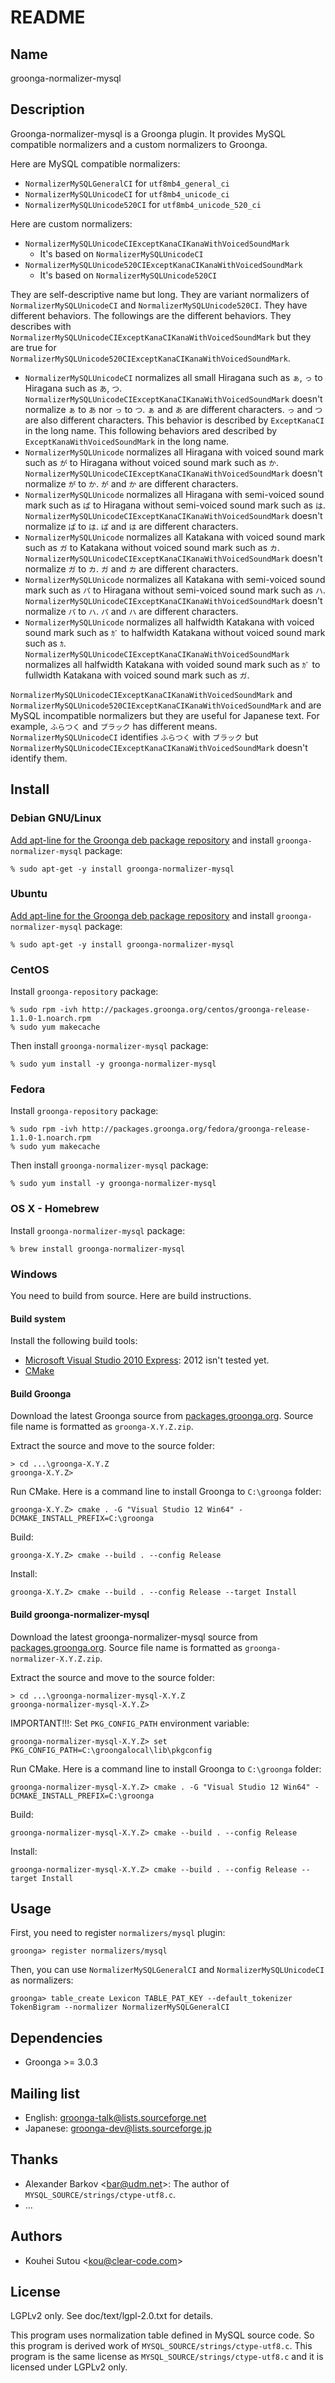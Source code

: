 # README

## Name

groonga-normalizer-mysql

## Description

Groonga-normalizer-mysql is a Groonga plugin. It provides MySQL
compatible normalizers and a custom normalizers to Groonga.

Here are MySQL compatible normalizers:

* `NormalizerMySQLGeneralCI` for `utf8mb4_general_ci`
* `NormalizerMySQLUnicodeCI` for `utf8mb4_unicode_ci`
* `NormalizerMySQLUnicode520CI` for `utf8mb4_unicode_520_ci`

Here are custom normalizers:

* `NormalizerMySQLUnicodeCIExceptKanaCIKanaWithVoicedSoundMark`
   * It's based on `NormalizerMySQLUnicodeCI`
* `NormalizerMySQLUnicode520CIExceptKanaCIKanaWithVoicedSoundMark`
   * It's based on `NormalizerMySQLUnicode520CI`

They are self-descriptive name but long. They are variant normalizers
of `NormalizerMySQLUnicodeCI` and `NormalizerMySQLUnicode520CI`. They
have different behaviors. The followings are the different
behaviors. They describes with
`NormalizerMySQLUnicodeCIExceptKanaCIKanaWithVoicedSoundMark` but they
are true for
`NormalizerMySQLUnicode520CIExceptKanaCIKanaWithVoicedSoundMark`.

* `NormalizerMySQLUnicodeCI` normalizes all small Hiragana such as `ぁ`,
  `っ` to Hiragana such as `あ`, `つ`.
  `NormalizerMySQLUnicodeCIExceptKanaCIKanaWithVoicedSoundMark`
  doesn't normalize `ぁ` to `あ` nor `っ` to `つ`. `ぁ` and `あ` are
  different characters. `っ` and `つ` are also different characters.
  This behavior is described by `ExceptKanaCI` in the long name.  This
  following behaviors ared described by
  `ExceptKanaWithVoicedSoundMark` in the long name.
* `NormalizerMySQLUnicode` normalizes all Hiragana with voiced sound
  mark such as `が` to Hiragana without voiced sound mark such as `か`.
  `NormalizerMySQLUnicodeCIExceptKanaCIKanaWithVoicedSoundMark` doesn't
  normalize `が` to `か`. `が` and `か` are different characters.
* `NormalizerMySQLUnicode` normalizes all Hiragana with semi-voiced sound
  mark such as `ぱ` to Hiragana without semi-voiced sound mark such as `は`.
  `NormalizerMySQLUnicodeCIExceptKanaCIKanaWithVoicedSoundMark` doesn't
  normalize `ぱ` to `は`. `ぱ` and `は` are different characters.
* `NormalizerMySQLUnicode` normalizes all Katakana with voiced sound
  mark such as `ガ` to Katakana without voiced sound mark such as `カ`.
  `NormalizerMySQLUnicodeCIExceptKanaCIKanaWithVoicedSoundMark` doesn't
  normalize `ガ` to `カ`. `ガ` and `カ` are different characters.
* `NormalizerMySQLUnicode` normalizes all Katakana with semi-voiced sound
  mark such as `パ` to Hiragana without semi-voiced sound mark such as `ハ`.
  `NormalizerMySQLUnicodeCIExceptKanaCIKanaWithVoicedSoundMark` doesn't
  normalize `パ` to `ハ`. `パ` and `ハ` are different characters.
* `NormalizerMySQLUnicode` normalizes all halfwidth Katakana with
  voiced sound mark such as `ｶﾞ` to halfwidth Katakana without voiced
  sound mark such as `ｶ`.
  `NormalizerMySQLUnicodeCIExceptKanaCIKanaWithVoicedSoundMark`
  normalizes all halfwidth Katakana with voided sound mark such as `ｶﾞ`
  to fullwidth Katakana with voiced sound mark such as `ガ`.

`NormalizerMySQLUnicodeCIExceptKanaCIKanaWithVoicedSoundMark` and
`NormalizerMySQLUnicode520CIExceptKanaCIKanaWithVoicedSoundMark` and
are MySQL incompatible normalizers but they are useful for Japanese
text. For example, `ふらつく` and `ブラック` has different
means. `NormalizerMySQLUnicodeCI` identifies `ふらつく` with `ブラック`
but `NormalizerMySQLUnicodeCIExceptKanaCIKanaWithVoicedSoundMark`
doesn't identify them.

## Install

### Debian GNU/Linux

[Add apt-line for the Groonga deb package repository](http://groonga.org/docs/install/debian.html)
and install `groonga-normalizer-mysql` package:

    % sudo apt-get -y install groonga-normalizer-mysql

### Ubuntu

[Add apt-line for the Groonga deb package repository](http://groonga.org/docs/install/ubuntu.html)
and install `groonga-normalizer-mysql` package:

    % sudo apt-get -y install groonga-normalizer-mysql

### CentOS

Install `groonga-repository` package:

    % sudo rpm -ivh http://packages.groonga.org/centos/groonga-release-1.1.0-1.noarch.rpm
    % sudo yum makecache

Then install `groonga-normalizer-mysql` package:

    % sudo yum install -y groonga-normalizer-mysql

### Fedora

Install `groonga-repository` package:

    % sudo rpm -ivh http://packages.groonga.org/fedora/groonga-release-1.1.0-1.noarch.rpm
    % sudo yum makecache

Then install `groonga-normalizer-mysql` package:

    % sudo yum install -y groonga-normalizer-mysql

### OS X - Homebrew

Install `groonga-normalizer-mysql` package:

    % brew install groonga-normalizer-mysql

### Windows

You need to build from source. Here are build instructions.

#### Build system

Install the following build tools:

* [Microsoft Visual Studio 2010 Express](http://www.microsoft.com/japan/msdn/vstudio/express/): 2012 isn't tested yet.
* [CMake](http://www.cmake.org/)

#### Build Groonga

Download the latest Groonga source from [packages.groonga.org](http://packages.groonga.org/source/groonga/). Source file name is formatted as `groonga-X.Y.Z.zip`.

Extract the source and move to the source folder:

    > cd ...\groonga-X.Y.Z
    groonga-X.Y.Z>

Run CMake. Here is a command line to install Groonga to `C:\groonga` folder:

    groonga-X.Y.Z> cmake . -G "Visual Studio 12 Win64" -DCMAKE_INSTALL_PREFIX=C:\groonga

Build:

    groonga-X.Y.Z> cmake --build . --config Release

Install:

    groonga-X.Y.Z> cmake --build . --config Release --target Install

#### Build groonga-normalizer-mysql

Download the latest groonga-normalizer-mysql source from [packages.groonga.org](http://packages.groonga.org/source/groonga-normalizer-mysql/). Source file name is formatted as `groonga-normalizer-X.Y.Z.zip`.

Extract the source and move to the source folder:

    > cd ...\groonga-normalizer-mysql-X.Y.Z
    groonga-normalizer-mysql-X.Y.Z>

IMPORTANT!!!: Set `PKG_CONFIG_PATH` environment variable:

    groonga-normalizer-mysql-X.Y.Z> set PKG_CONFIG_PATH=C:\groongalocal\lib\pkgconfig

Run CMake. Here is a command line to install Groonga to `C:\groonga` folder:

    groonga-normalizer-mysql-X.Y.Z> cmake . -G "Visual Studio 12 Win64" -DCMAKE_INSTALL_PREFIX=C:\groonga

Build:

    groonga-normalizer-mysql-X.Y.Z> cmake --build . --config Release

Install:

    groonga-normalizer-mysql-X.Y.Z> cmake --build . --config Release --target Install

## Usage

First, you need to register `normalizers/mysql` plugin:

    groonga> register normalizers/mysql

Then, you can use `NormalizerMySQLGeneralCI` and
`NormalizerMySQLUnicodeCI` as normalizers:

    groonga> table_create Lexicon TABLE_PAT_KEY --default_tokenizer TokenBigram --normalizer NormalizerMySQLGeneralCI

## Dependencies

* Groonga >= 3.0.3

## Mailing list

* English: [groonga-talk@lists.sourceforge.net](https://lists.sourceforge.net/lists/listinfo/groonga-talk)
* Japanese: [groonga-dev@lists.sourceforge.jp](http://lists.sourceforge.jp/mailman/listinfo/groonga-dev)

## Thanks

* Alexander Barkov \<bar@udm.net\>: The author of
  `MYSQL_SOURCE/strings/ctype-utf8.c`.
* ...

## Authors

* Kouhei Sutou \<kou@clear-code.com\>

## License

LGPLv2 only. See doc/text/lgpl-2.0.txt for details.

This program uses normalization table defined in MySQL source code. So
this program is derived work of
`MYSQL_SOURCE/strings/ctype-utf8.c`. This program is the same license
as `MYSQL_SOURCE/strings/ctype-utf8.c` and it is licensed under LGPLv2
only.
